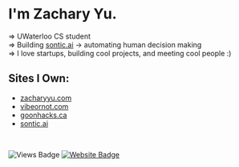 # I'm Zachary Yu.

=> UWaterloo CS student <br />
=> Building [sontic.ai](https://www.sontic.ai/) -> automating human decision making <br />
=> I love startups, building cool projects, and meeting cool people :)

## Sites I Own:
- [zacharyyu.com](https://www.zacharyyu.com/)
- [vibeornot.com](https://www.vibeornot.com/)
- [goonhacks.ca](https://www.goonhacks.ca/)
- [sontic.ai](https://www.sontic.ai/)
<br />

![Views Badge](https://komarev.com/ghpvc/?username=zach3141592&label=Profile%20views&color=0e75b6&style=flat) [![Website Badge](https://img.shields.io/badge/website-zacharyyu.com-blue)](https://www.zacharyyu.com/)
